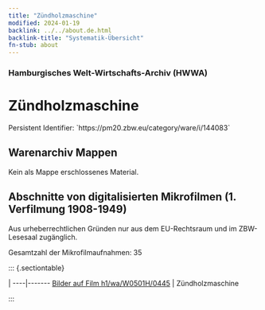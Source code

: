 ```yaml
---
title: "Zündholzmaschine"
modified: 2024-01-19
backlink: ../../about.de.html
backlink-title: "Systematik-Übersicht"
fn-stub: about
---
```


### Hamburgisches Welt-Wirtschafts-Archiv (HWWA)

# Zündholzmaschine

<div class="hint">Persistent Identifier: `https://pm20.zbw.eu/category/ware/i/144083`</div>







## Warenarchiv Mappen





Kein als Mappe erschlossenes Material.



<a id="filmsections" />

## Abschnitte von digitalisierten Mikrofilmen (1. Verfilmung 1908-1949)

<p>Aus urheberrechtlichen Gründen nur aus dem EU-Rechtsraum und im ZBW-Lesesaal zugänglich.</p>


<p>Gesamtzahl der Mikrofilmaufnahmen: 35</p>





::: {.sectiontable}

 | 
----|-------
<a class="btn" href="https://pm20.zbw.eu/film/h1/wa/W0501H/0445" rel="nofollow">Bilder auf Film h1/wa/W0501H/0445</a> | Zündholzmaschine


:::
















